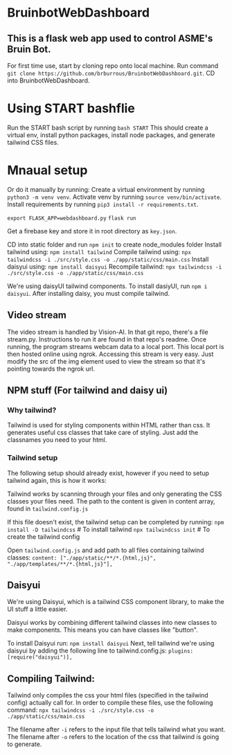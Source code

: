 # BruinbotWebDashboard

## This is a flask web app used to control ASME's Bruin Bot. 

For first time use, start by cloning repo onto local machine. Run command `git clone https://github.com/brburrous/BruinbotWebDashboard.git`. 
CD into BruinbotWebDashboard. 
# Using START bashflie
Run the START bash script by running `bash START`
This should create a virtual env, install python packages, install node packages, and generate tailwind CSS files. 


# Mnaual setup
Or do it manually by running:
Create a virtual environment by running `python3 -m venv venv`. Activate venv by running `source venv/bin/activate`. Install requirements by running `pip3 install -r requirements.txt`. 

`export FLASK_APP=webdashboard.py`
`flask run`

Get a firebase key and store it in root directory as `key.json`. 

CD into static folder and run `npm init` to create node_modules folder
Install tailwind using: `npm install tailwind`
Compile tailwind using: `npx tailwindcss -i ./src/style.css -o ./app/static/css/main.css`
Install daisyui using: `npm install daisyui`
Recompile tailwind: `npx tailwindcss -i ./src/style.css -o ./app/static/css/main.css` 

We're using daisyUI tailwind components. To install dasiyUI, run `npm i daisyui`. After installing daisy, you must compile tailwind. 

## Video stream
The video stream is handled by Vision-AI. In that git repo, there's a file stream.py. Instructions to run it are found in that repo's readme. Once running, the program streams webcam data to a local port. This local port is then hosted online using ngrok. Accessing this stream is very easy. Just modify the src of the img element used to view the stream so that it's pointing towards the ngrok url. 



## NPM stuff (For tailwind and daisy ui)
### Why tailwind?
Tailwind is used for styling components within HTML rather than css. It generates useful css classes that 
take care of styling. Just add the classnames you need to your html. 

### Tailwind setup
The following setup should already exist, however if you need to setup tailwind again, this is how it works:

Tailwind works by scanning through your files and only generating the CSS classes your files need. 
The path to the content is given in content array, found in `tailwind.config.js`

If this file doesn't exist, the tailwind setup can be completed by running:
`npm install -D tailwindcss` # To install tailwind
`npx tailwindcss init` # To create the tailwind config

Open `tailwind.config.js` and add path to all files containing tailwind classes:
    `content: ["./app/static/**/*.{html,js}", "./app/templates/**/*.{html,js}"],`

## Daisyui

We're using Daisyui, which is a tailwind CSS component library, to make the UI stuff a little easier. 

Daisyui works by combining different tailwind classes into new classes to make components. This means you can have classes like "button". 

To install Daisyui run: `npm install daisyui`
Next, tell tailwind we're using daisyui by adding the following line to tailwind.config.js: `plugins: [require("daisyui")],`

## Compiling Tailwind:

Tailwind only compiles the css your html files (specified in the tailwind config) actually call for. 
In order to compile these files, use the following command: `npx tailwindcss -i ./src/style.css -o ./app/static/css/main.css`

The filename after `-i` refers to the input file that tells tailwind what you want. The filename after `-o` refers to the location of
the css that tailwind is going to generate. 


